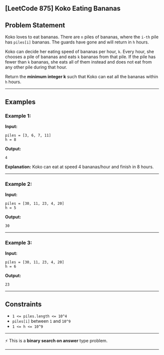 ## \[LeetCode 875] Koko Eating Bananas

## Problem Statement

Koko loves to eat bananas. There are `n` piles of bananas, where the `i-th` pile has `piles[i]` bananas. The guards have gone and will return in `h` hours.

Koko can decide her eating speed of bananas per hour, `k`. Every hour, she chooses a pile of bananas and eats `k` bananas from that pile. If the pile has fewer than `k` bananas, she eats all of them instead and does not eat from any other pile during that hour.

Return the **minimum integer k** such that Koko can eat all the bananas within `h` hours.

---

## Examples

### Example 1:

**Input:**

```
piles = [3, 6, 7, 11]
h = 8
```

**Output:**

```
4
```

**Explanation:**
Koko can eat at speed 4 bananas/hour and finish in 8 hours.

---

### Example 2:

**Input:**

```
piles = [30, 11, 23, 4, 20]
h = 5
```

**Output:**

```
30
```

---

### Example 3:

**Input:**

```
piles = [30, 11, 23, 4, 20]
h = 6
```

**Output:**

```
23
```

---

## Constraints

* `1 <= piles.length <= 10^4`
* `piles[i]` between `1` and `10^9`
* `1 <= h <= 10^9`

---

⚡ This is a **binary search on answer** type problem.

---